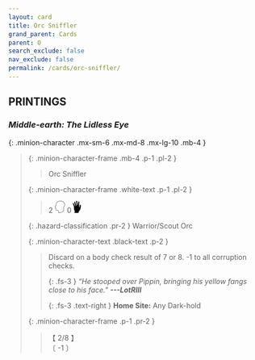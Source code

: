 ```yaml
---
layout: card
title: Orc Sniffler
grand_parent: Cards
parent: O
search_exclude: false
nav_exclude: false
permalink: /cards/orc-sniffler/
---
```


## PRINTINGS


### _Middle-earth: The Lidless Eye_

{: .minion-character .mx-sm-6 .mx-md-8 .mx-lg-10 .mb-4 }
> {: .minion-character-frame .mb-4 .p-1 .pl-2 }
> > <div class="hazard-mp"></div>
> > <div class="card-name">Orc Sniffler</div>
>
> {: .minion-character-frame .white-text .p-1 .pl-2 }
> > 2 ![](/assets/images/mind.svg) 0![](/assets/images/di.svg)
>
> {: .hazard-classification .pr-2 }
> Warrior/Scout Orc
>
> {: .minion-character-text .black-text .p-2 }
> > Discard on a body check result of 7 or 8. -1 to all corruption checks. 
> > 
> > {: .fs-3 } 
> > _“He stooped over Pippin, bringing his yellow fangs close to his face."_ ***---&#65279;LotRIII***  
> > 
> > {: .fs-3 .text-right } 
> > **Home Site:** Any Dark-hold 
>
> {: .minion-character-frame .p-1 .pr-2 }
> > <div class="card-shield">【 2/8 】</div>
> > <div class="card-corruption-white">〔 -1 〕</div>
